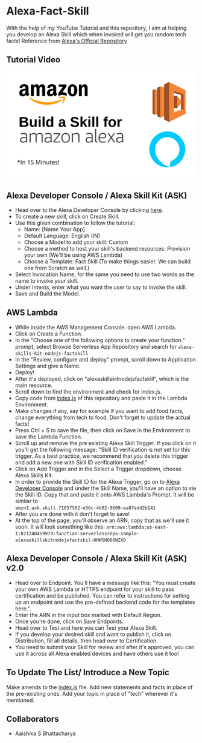 # Alexa-Fact-Skill
With the help of my YouTube Tutorial and this repository, I aim at helping you develop an Alexa Skill which when invoked will get you random tech facts!
Reference from [Alexa's Official Repository](https://github.com/alexa/skill-sample-nodejs-fact)

## Tutorial Video
[![YouTube Video](YouTube.png)](https://www.youtube.com/watch?v=blU2_4Eq9yQ)

## Alexa Developer Console / Alexa Skill Kit (ASK)
- Head over to the Alexa Developer Console by clicking [here](https://developer.amazon.com/alexa/console/ask/).
- To create a new skill, click on Create Skill.
- Use this given combination to follow the tutorial:
  - Name: [Name Your App]
  - Default Language: English (IN)
  - Choose a Model to add your skill: Custom
  - Choose a method to host your skill's backend resources: Provision your own (We'll be using AWS Lambda)
  - Choose a Template: Fact Skill (To make things easier. We can build one from Scratch as well.)
- Select Invocation Name, for the same you need to use two words as the name to invoke your skill.
- Under Intents, enter what you want the user to say to invoke the skill.
- Save and Build the Model.

## AWS Lambda
- While inside the AWS Management Console. open AWS Lambda.
- Click on Create a Function.
- In the "Choose one of the following options to create your function." prompt, select Browse Serverless App Repository and search for 
  `alexa-skills-kit-nodejs-factskill`
- In the "Review, configure and deploy" prompt, scroll down to Application Settings and give a Name.
- Deploy!
- After it's deployed, click on "alexaskillskitnodejsfactskill", which is the main resource.
- Scroll down to find the environment and check for index.js.
- Copy code from [index.js](index.js) of this repository and paste it in the Lambda Environment.
- Make changes if any, say for example if you want to add food facts, change everything from tech to food. Don't forget to update the actual facts!
- Press Ctrl + S to save the file, then click on Save in the Environment to save the Lambda Function.
- Scroll up and remove the pre existing Alexa Skill Trigger. If you click on it you'll get the following message:
"Skill ID verification is not set for this trigger. As a best practice, we recommend that you delete this trigger and add a new one with Skill ID verification enabled."
- Click on Add Trigger and in the Select a Trigger dropdown, choose Alexa Skills Kit.
- In order to provide the Skill ID for the Alexa Trigger, go on to [Alexa Developer Console](https://developer.amazon.com/alexa/console/ask/) and under the Skill Name, you'll have an option to vie the Skill ID. Copy that and paste it onto AWS Lambda's Prompt. It will be similar to  
`amzn1.ask.skill.71057562-e56c-4b02-9609-ea87edd2b141`
- After you are done with it don't forget to save!
- At the top of the page, you'll observe an ARN, copy that as we'll use it soon. It will look something like this:
  `arn:aws:lambda:us-east-1:071240459979:function:serverlessrepo-sample-alexaskillskitnodejsfactskil-HHW5HQ86WZXD`

## Alexa Developer Console / Alexa Skill Kit (ASK) v2.0
- Head over to Endpoint. You'll have a message like this: "You must create your own AWS Lambda or HTTPS endpoint for your skill to pass certification and be published. You can refer to instructions for setting up an endpoint and use the pre-defined backend code for the templates here.".
- Enter the ARN in the input box marked with Default Region.
- Once you're done, click on Save Endpoints.
- Head over to Test and here you can Test your Alexa Skill.
- If you develop your desired skill and want to publish it, click on Distribution, fill all details, then head over to Certification.
- You need to submit your Skill for review and after it's approved, you can use it across all Alexa enabled devices and have others use it too!

## To Update The List/ Introduce a New Topic
Make amends to the [index.js](index.js) file. Add new statements and facts in place of the pre-existing ones. Add your topic in place of "tech" wherever it's mentioned.

## Collaborators
- Aaishika S Bhattacharya
